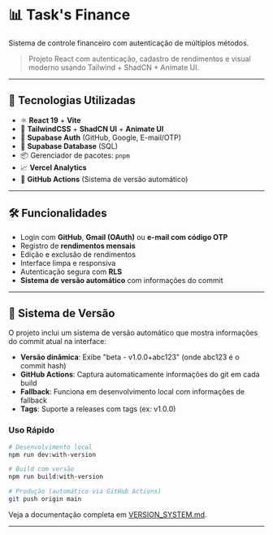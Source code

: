 # 📊 Task's Finance

Sistema de controle financeiro com autenticação de múltiplos métodos.

> Projeto React com autenticação, cadastro de rendimentos e visual moderno usando Tailwind + ShadCN + Animate UI.

---

## 🚀 Tecnologias Utilizadas

- ⚛️ **React 19** + **Vite**
- 🎨 **TailwindCSS** + **ShadCN UI** + **Animate UI**
- 🔐 **Supabase Auth** (GitHub, Google, E-mail/OTP)
- 💾 **Supabase Database** (SQL)
- 📦 Gerenciador de pacotes: `pnpm`
- 📈 **Vercel Analytics**
- 🔄 **GitHub Actions** (Sistema de versão automático)

---

## 🛠️ Funcionalidades

- Login com **GitHub**, **Gmail (OAuth)** ou **e-mail com código OTP**
- Registro de **rendimentos mensais**
- Edição e exclusão de rendimentos
- Interface limpa e responsiva
- Autenticação segura com **RLS**
- **Sistema de versão automático** com informações do commit

---

## 🔄 Sistema de Versão

O projeto inclui um sistema de versão automático que mostra informações do commit atual na interface:

- **Versão dinâmica**: Exibe "beta - v1.0.0+abc123" (onde abc123 é o commit hash)
- **GitHub Actions**: Captura automaticamente informações do git em cada build
- **Fallback**: Funciona em desenvolvimento local com informações de fallback
- **Tags**: Suporte a releases com tags (ex: v1.0.0)

### Uso Rápido

```bash
# Desenvolvimento local
npm run dev:with-version

# Build com versão
npm run build:with-version

# Produção (automático via GitHub Actions)
git push origin main
```

Veja a documentação completa em [VERSION_SYSTEM.md](./VERSION_SYSTEM.md).

---
